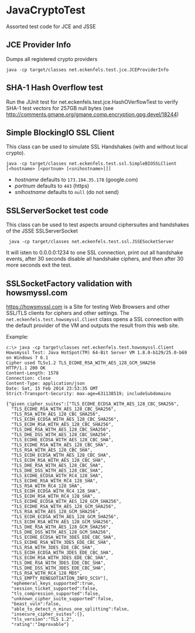 JavaCryptoTest
==============

Assorted test code for JCE and JSSE

## JCE Provider Info

Dumps all registered crypto providers

    java -cp target/classes net.eckenfels.test.jce.JCEProviderInfo

## SHA-1 Hash Overflow test

Run the JUnit test for net.eckenfels.test.jce.HashOVerflowTest to verify SHA-1 test vectors
for 257GB null bytes (see http://comments.gmane.org/gmane.comp.encryption.gpg.devel/18244)

## Simple BlockingIO SSL Client

This class can be used to simulate SSL Handshakes (with and without local crypto).

    java -cp target/classes net.eckenfels.test.ssl.SimpleBIOSSLClient [<hostname> [<portnum> [<snihostname>]]]

 - _hostname_ defaults to `173.194.35.178` (google.com)
 - _portnum_ defaults to `443` (https)
 - _snihostname_ defaults to `null` (do not send)

## SSLServerSocket test code

This class can be used to test aspects around ciphersuites and handshakes of the JSSE SSLServerSocket

     java -cp target/classes net.eckenfels.test.ssl.JSSESocketServer

It will isten to 0.0.0.0:1234 to one SSL connection, print out all handshake events,
after 30 seconds disable all handshake ciphers, and then after 30 more seconds exit the test.

## SSLSocketFactory validation with howsmyssl.com

https://howsmyssl.com is a Site for testing Web Browsers and other SSL/TLS clients for
ciphers and other settings. The `net.eckenfels.test.howsmyssl.Client` class opens
a SSL connection with the default provider of the VM and outputs the result from this web site.

Example:

    c:\> java -cp target\classes net.eckenfels.test.howsmyssl.Client
    Howsmyssl Test: Java HotSpot(TM) 64-Bit Server VM 1.8.0-b129/25.0-b69 on Windows 7 6.1
    Cipher used TLSv1.2 TLS_ECDHE_RSA_WITH_AES_128_GCM_SHA256
    HTTP/1.1 200 OK
    Content-Length: 1578
    Connection: close
    Content-Type: application/json
    Date: Sat, 15 Feb 2014 23:53:35 GMT
    Strict-Transport-Security: max-age=631138519; includeSubdomains

    {"given_cipher_suites":["TLS_ECDHE_ECDSA_WITH_AES_128_CBC_SHA256",
      "TLS_ECDHE_RSA_WITH_AES_128_CBC_SHA256",
      "TLS_RSA_WITH_AES_128_CBC_SHA256",
      "TLS_ECDH_ECDSA_WITH_AES_128_CBC_SHA256",
      "TLS_ECDH_RSA_WITH_AES_128_CBC_SHA256",
      "TLS_DHE_RSA_WITH_AES_128_CBC_SHA256",
      "TLS_DHE_DSS_WITH_AES_128_CBC_SHA256",
      "TLS_ECDHE_ECDSA_WITH_AES_128_CBC_SHA",
      "TLS_ECDHE_RSA_WITH_AES_128_CBC_SHA",
      "TLS_RSA_WITH_AES_128_CBC_SHA",
      "TLS_ECDH_ECDSA_WITH_AES_128_CBC_SHA",
      "TLS_ECDH_RSA_WITH_AES_128_CBC_SHA",
      "TLS_DHE_RSA_WITH_AES_128_CBC_SHA",
      "TLS_DHE_DSS_WITH_AES_128_CBC_SHA",
      "TLS_ECDHE_ECDSA_WITH_RC4_128_SHA",
      "TLS_ECDHE_RSA_WITH_RC4_128_SHA",
      "TLS_RSA_WITH_RC4_128_SHA",
      "TLS_ECDH_ECDSA_WITH_RC4_128_SHA",
      "TLS_ECDH_RSA_WITH_RC4_128_SHA",
      "TLS_ECDHE_ECDSA_WITH_AES_128_GCM_SHA256",
      "TLS_ECDHE_RSA_WITH_AES_128_GCM_SHA256",
      "TLS_RSA_WITH_AES_128_GCM_SHA256",
      "TLS_ECDH_ECDSA_WITH_AES_128_GCM_SHA256",
      "TLS_ECDH_RSA_WITH_AES_128_GCM_SHA256",
      "TLS_DHE_RSA_WITH_AES_128_GCM_SHA256",
      "TLS_DHE_DSS_WITH_AES_128_GCM_SHA256",
      "TLS_ECDHE_ECDSA_WITH_3DES_EDE_CBC_SHA",
      "TLS_ECDHE_RSA_WITH_3DES_EDE_CBC_SHA",
      "TLS_RSA_WITH_3DES_EDE_CBC_SHA",
      "TLS_ECDH_ECDSA_WITH_3DES_EDE_CBC_SHA",
      "TLS_ECDH_RSA_WITH_3DES_EDE_CBC_SHA",
      "TLS_DHE_RSA_WITH_3DES_EDE_CBC_SHA",
      "TLS_DHE_DSS_WITH_3DES_EDE_CBC_SHA",
      "TLS_RSA_WITH_RC4_128_MD5",
      "TLS_EMPTY_RENEGOTIATION_INFO_SCSV"],
      "ephemeral_keys_supported":true,
      "session_ticket_supported":false,
      "tls_compression_supported":false,
      "unknown_cipher_suite_supported":false,
      "beast_vuln":false,
      "able_to_detect_n_minus_one_splitting":false,
      "insecure_cipher_suites":{},
      "tls_version":"TLS 1.2",
      "rating":"Improvable"}
